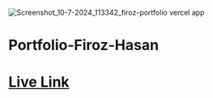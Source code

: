 
![Screenshot_10-7-2024_113342_firoz-portfolio vercel app](https://github.com/FirozTheProgrammer/PortfoPortfolio-Firoz-Hasan/assets/88380236/f63c6ebb-44a0-4f16-b083-a7bc77704c48)
# Portfolio-Firoz-Hasan
# [Live Link](https://firoz-portfolio.vercel.app/)
